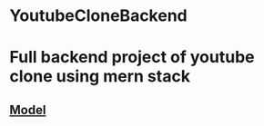 
# YoutubeCloneBackend

# Full backend project of youtube clone using mern stack


## <a href="https://app.eraser.io/workspace/YtPqZ1VogxGy1jzIDkzj" target="_blank">Model</a>